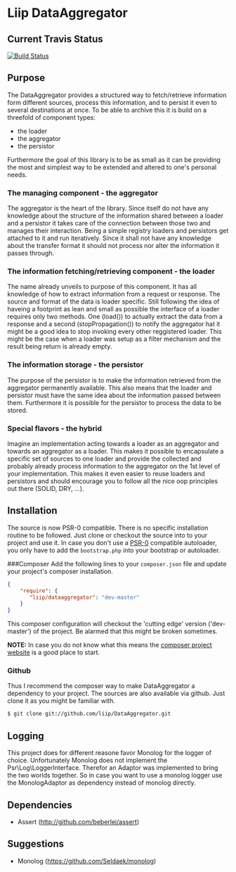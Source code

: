 # Liip DataAggregator


## Current Travis Status

[![Build Status](https://secure.travis-ci.org/liip/DataAggregator.png?branch=master)](https://travis-ci.org/liip/DataAggregator)


## Purpose
The DataAggregator provides a structured way to fetch/retrieve information form different sources, process
this information, and to persist it even to several destinations at once.
To be able to archive this it is build on a threefold of component types:

- the loader
- the aggregator
- the persistor

Furthermore the goal of this library is to be as small as it can be providing the most and simplest way to
be extended and altered to one's personal needs.

### The managing component - the aggregator
The aggregator is the heart of the library. Since itself do not have any knowledge about the structure of
the information shared between a loader and a persistor it takes care of the connection between those two and manages
their interaction. Being a simple registry loaders and persistors get attached to it and run iteratively.
Since it shall not have any knowledge about the transfer format it should not process nor alter the information it
passes through.

### The information fetching/retrieving component - the loader
The name already unveils to purpose of this component. It has all knowledge of how to extract information from a request
or response. The source and format of the data is loader specific.
Still following the idea of haveing a footprint as lean and small as possible the interface of a loader requires only
two methods.
One (load()) to actually extract the data from a response and a second (stopPropagation()) to notify the aggregator
hat it might be a good idea to stop invoking every other reggistered loader. This might be the case when a loader was
setup as a filter mechanism and the result being return is already empty.

### The information storage - the persistor
The purpose of the persistor is to make the information retrieved from the aggregator permanently available.
This also means that the loader and persistor must have the same idea about the information passed between them.
Furthermore it is possible for the persistor to process the data to be stored.

### Special flavors - the hybrid
Imagine an implementation acting towards a loader as an aggregator and towards an aggregator as a loader.
This makes it possible to encapsulate a specific set of sources to one loader and provide the collected and probably
already process information to the aggregator on the 1st level of your implementation. This makes it even easier
to reuse loaders and persistors and should encourage you to follow all the nice oop principles out there (SOLID, DRY, ...).


## Installation
The source is now PSR-0 compatible. There is no specific installation routine to be followed. Just clone or checkout
the source into to your project and use it. In case you don't use a
[PSR-0](https://github.com/php-fig/fig-standards/blob/master/accepted/PSR-0.md) compatible autoloader, you only have
to add the `bootstrap.php` into your bootstrap or autoloader.

###Composer
Add the following lines to your `composer.json` file and update your project's composer installation.

```json
{
    "require": {
       "liip/dataaggregator": "dev-master"
    }
}
```

This composer configuration will checkout the 'cutting edge' version ('dev-master') of the project. Be alarmed that this might be broken sometimes.


**NOTE:**
In case you do not know what this means the [composer project website](http://getcomposer.org) is a good place to start.


### Github
Thus I recommend the composer way to make DataAggregator a dependency to your project.
The sources are also available via github. Just clone it as you might be familiar with.

```bash
$ git clone git://github.com/liip/DataAggregator.git
```

## Logging
This project does for different reasone favor Monolog for the logger of choice. Unfortunately Monolog does not implement
the Psr\Log\LoggerInterface. Therefor an Adaptor was implemented to bring the two worlds together.
So in case you want to use a monolog logger use the MonologAdaptor as dependency instead of monolog directly.

## Dependencies
- Assert (http://github.com/beberlei/assert)

## Suggestions
- Monolog (https://github.com/Seldaek/monolog)
